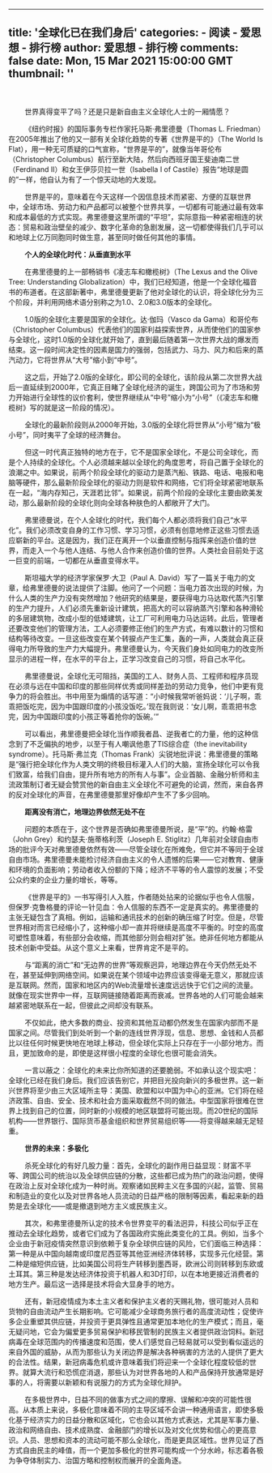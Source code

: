 
---
title: '全球化已在我们身后'
categories: 
    - 阅读
    - 爱思想 - 排行榜
author: 爱思想 - 排行榜
comments: false
date: Mon, 15 Mar 2021 15:00:00 GMT
thumbnail: ''
---

<div>   
<p>　　
<br>
</p>
<p>　　
世界真得变平了吗？还是只是新自由主义全球化人士的一厢情愿？
</p>
<p>　　
《纽约时报》的国际事务专栏作家托马斯·弗里德曼（Thomas L. Friedman）在2005年推出了他的又一部有关全球化趋势的专著《世界是平的》（The World Is Flat），用一种无可质疑的口气宣称，“世界是平的”，就像当年哥伦布（Christopher Columbus）航行至新大陆，然后向西班牙国王斐迪南二世（Ferdinand II）和女王伊莎贝拉一世（Isabella I of Castile）报告“地球是圆的”一样，他自认为有了一个惊天动地的大发现。
</p>
<p>　　
世界是平的，意味着在今天这样一个因信息技术而紧密、方便的互联世界中，全球市场、劳动力和产品都可以被整个世界共享，一切都有可能通过最有效率和成本最低的方式实现。弗里德曼这里所谓的“平坦”，实际意指一种紧密相连的状态：贸易和政治壁垒的减少、数字化革命的急剧发展，这一切都使得我们几乎可以和地球上亿万同胞同时做生意，甚至同时做任何其他的事情。
</p>
<p>　　
<strong>个人的全球化时代：从垂直到水平</strong>
</p>
<p>　　
在弗里德曼的上一部畅销书《凌志车和橄榄树》（The Lexus and the Olive Tree: Understanding Globalization）中，我们已经知道，他是一个全球化福音书的布道者。在这部新著中，弗里德曼更新了他对全球化的认识，将全球化分为三个阶段，并利用网络术语分别称之为1.0、2.0和3.0版本的全球化。
</p>
<p>　　
1.0版的全球化主要是国家的全球化。达·伽玛（Vasco da Gama）和哥伦布（Christopher Columbus）代表他们的国家利益探索世界，从而使他们的国家参与全球化，这时1.0版的全球化就开始了，直到最后随着第一次世界大战的爆发而结束。这一段时间决定性的因素是国力的强弱，包括武力、马力、风力和后来的蒸汽动力，它将世界从“大号”缩小到“中号”。
</p>
<p>　　
这之后，开始了2.0版的全球化，即公司的全球化，该阶段从第二次世界大战后一直延续到2000年，它真正目睹了全球化经济的诞生，跨国公司为了市场和劳力开始进行全球性的议价套利，使世界继续从“中号”缩小为“小号”（《凌志车和橄榄树》写的就是这一阶段的情况）。
</p>
<p>　　
全球化的最新阶段则从2000年开始，3.0版的全球化将世界从“小号”缩为“极小号”，同时夷平了全球的经济舞台。
</p>
<p>　　
但这一时代真正独特的地方在于，它不是国家全球化，不是公司全球化，而是个人持续的全球化。个人必须越来越以全球化的角度思考，将自己置于全球化的浪潮之中。如果说，前两个阶段全球化的驱动力是蒸汽船、铁路、电话、电报和电脑等硬件，那么最新阶段全球化的驱动力则是软件和网络，它们将全球紧密地联系在一起，“海内存知己，天涯若比邻”。如果说，前两个阶段的全球化主要由欧美发动，那么最新阶段的全球化则向全球各种肤色的人都敞开了大门。
</p>
<p>　　
弗里德曼说，在个人全球化的时代，我们每个人都必须将我们自己“水平化”。我们必须改变自身的工作习惯、学习习惯，必须有创意地修正这些习惯去适应崭新的平台。这是因为，我们正在离开一个以垂直控制与指挥来创造价值的世界，而走入一个与他人连结、与他人合作来创造价值的世界。人类社会目前处于这一巨变的前端，一切都在从垂直变得水平。
</p>
<p>　　
斯坦福大学的经济学家保罗·大卫（Paul A. David）写了一篇关于电力的文章，给弗里德曼的说法提供了注脚。他问了一个问题：当电力首次出现的时候，为什么人类的生产力没有突然增加？他研究的结果是，要获得电力马达取代蒸汽引擎的生产力提升，人们必须先重新设计建筑，把高大的可以容纳蒸汽引擎和各种滑轮的多层建筑物，改成小型的低矮建筑，让工厂可利用电力马达运转。此后，管理者还要改变他们的管理方法，工人必须要修正他们的生产方式，有难以数计的习惯和结构等待改变。一旦这些改变在某个转捩点产生汇集，轰的一声，人类就会真正获得电力所导致的生产力大幅提升。弗里德曼认为，今天我们身处如同电力的改变所显示的进程一样，在水平的平台上，正学习改变自己的习惯，将自己水平化。
</p>
<p>　　
弗里德曼说，全球化无可阻挡，美国的工人、财务人员、工程师和程序员现在必须与远在中国和印度的那些同样优秀或同样差劲的劳动力竞争，他们中更有竞争力的将会胜出。书中用至为煽情的话写道：“小时候我常听爸妈说：‘儿子啊，乖乖把饭吃完，因为中国跟印度的小孩没饭吃。’现在我则说：‘女儿啊，乖乖把书念完，因为中国跟印度的小孩正等着抢你的饭碗。’”
</p>
<p>　　
可以看出，弗里德曼把全球化当作顺我者昌、逆我者亡的力量，他的这种信念到了不乏偏执的地步，以至于有人嘲讽他患了TIS综合症（the inevitability syndrome）。托马斯·弗兰克（Thomas Frank）尖锐地批评说：弗里德曼的策略是“强行把全球化作为人类文明的终极目标灌入人们的大脑，宣扬全球化可以令我们致富，给我们自由，提升所有地方的所有人与事”。企业首脑、金融分析师和主流政策制订者无疑会赞赏他的新自由主义全球化不可避免的论调，然而，来自各界的反对全球化的声音，在弗里德曼那里好像却产生不了多少回响。
</p>
<p>　　
<strong>距离没有消亡，地理边界依然无处不在</strong>
</p>
<p>　　
问题的本质在于，这个世界是否确如弗里德曼所说，是“平”的。约翰·格雷（John Grey）和约瑟夫·施蒂格利茨（Joseph E. Stiglitz）几年前对全球自由市场的批评今天对弗里德曼依然有效——尽管全球化在所难免，但它并不等同于全球自由市场。弗里德曼未能检讨经济自由主义的令人遗憾的后果——它对教育、健康和环境的负面影响；劳动者收入份额的下降；经济不平等的令人震惊的发展；不受公众约束的企业力量的增长，等等。
</p>
<p>　　
《世界是平的》一书写得引人入胜，作者随处拈来的论据似乎也令人信服，但保罗·克鲁格曼的评论一针见血：令人信服的东西不一定是真实的。弗里德曼的主张无疑包含了真相。例如，运输和通讯技术的创新的确压缩了时空。但是，尽管世界相对而言已经缩小了，这种缩小却一直并将继续是高度不平衡的。时空的高度可塑性意味着，有些部分会收缩，而其他部分则会相对扩张。绝非任何地方都能从技术创新中受益。从这个意义上来看，世界肯定不是平的。
</p>
<p>　　
与“距离的消亡”和“无边界的世界”等观察迥异，地理边界在今天仍然无处不在，甚至延伸到网络空间。如果说在某个领域中边界应该变得毫无意义，那就应该是互联网。然而，国家和地区内的Web流量增长速度远远快于它们之间的流量。就像在现实世界中一样，互联网链接随着距离而衰减。世界各地的人们可能会越来越紧密地联系在一起，但彼此之间却没有联系。
</p>
<p>　　
不仅如此，绝大多数的商业、投资和其他互动都仍然发生在国家内部而不是国家之间。尽管我们到处听到一个新的连线世界浮现，信息、思想、金钱和人员都比以往任何时候更快地在地球上移动，但全球化实际上只存在于一小部分地方。而且，更加致命的是，即使是这样很小程度的全球化也很可能会消失。
</p>
<p>　　
一言以蔽之：全球化的未来比你所知道的还要脆弱。不如承认这个现实吧：全球化已经在我们身后。我们应该告别它，并把目光投向新兴的多极世界。这一新兴世界将至少由三大区域所主导：美国、欧盟和以中国为中心的亚洲。它们将在经济政策、自由、安全、技术和社会方面采取截然不同的做法。中型国家将很难在世界上找到自己的位置，同时新的小规模的地区联盟将可能出现。而20世纪的国际机构——世界银行、国际货币基金组织和世界贸易组织等——将变得越来越无足轻重。
</p>
<p>　　
<strong>世界的未来：多极化</strong>
</p>
<p>　　
杀死全球化的有好几股力量：首先，全球化的副作用日益显现：财富不平等、跨国公司的统治以及全球供应链的分散，这些都已成为热门的政治问题，使得在政治上反对全球化成为一种时尚。观察诸如民粹主义在多国的兴起，监管、贸易和制造业的变化以及对世界各地人员流动的日益严格的限制等因素，看起来新的趋势是去全球化——或是撤退到地方主义或民族主义。
</p>
<p>　　
其次，和弗里德曼所认定的技术令世界变平的看法迥异，科技公司似乎正在推动去全球化趋势，或者它们成为了各国政府实施此类变化的工具。例如，当多个企业由于新冠疫情突然意识到依赖于复杂全球供应链的风险，它们面临三种选择：第一种是从中国向越南或印度尼西亚等其他亚洲经济体转移，实现多元化经营。第二种是缩短供应链，比如美国公司将生产转移到墨西哥，欧洲公司则转移到东欧或土耳其。第三种是发达经济体投资于机器人和3D打印，以在本地更接近消费者的地方生产。最后这一选择是技术将会大显身手的地方。
</p>
<p>　　
还有，新冠疫情成为本土主义者和保护主义者的天赐礼物，很可能对人员和货物的自由流动产生长期影响。它可能减少全球商务旅行者的高度流动性；促使许多企业重塑其供应链，并投资于更具弹性且通常更加本地化的生产模式；而且，毫无疑问地，它会为偏爱更多贸易保护和移民管制的民族主义者提供政治饲料。新冠病毒在全球范围内的传播速度和范围，使人们感觉自己轻易就可以受到看似遥远的来自外国的威胁，从而为那些认为关闭边界是解决各种祸害的方法的人提供了更大的合法性。结果，新冠病毒危机或许意味着我们将迎来一个全球化程度较低的世界。就算大流行和恐慌症消退，那些认为对世界各地的人和产品保持开放通常是好事的人，将需要以新颖和有说服力的方式为全球化辩护。
</p>
<p>　　
在多极世界中，日益不同的做事方式之间的摩擦、误解和冲突的可能性很高。从本质上来说，多极化意味着不同的主导区域不会讲一种通用语言，即使多极化基于经济实力的日益分散和区域化，它也会以其他方式表达，尤其是军事力量、政治和网络自由、技术成熟度、金融部门的增长以及对文化优势和信心的更高意识。人员、思想和资本的流动可能不那么全球化，而是更具区域性。世界见证了西方式自由民主的峰值，而一个更加多极化的世界可能构成一个分水岭，标志着各极为争夺体制实力、治国方略和控制权而展开的全面角逐。
</p>
<p>　　
<br>
</p>  
</div>
            
